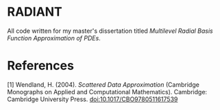 # RADIANT
All code written for my master's dissertation titled _Multilevel Radial Basis Function Approximation of PDEs_.

# References
[1] Wendland, H. (2004). _Scattered Data Approximation_ (Cambridge Monographs on Applied and Computational Mathematics). Cambridge: Cambridge University Press. [doi:10.1017/CBO9780511617539](https://doi.org/10.1017/CBO9780511617539)
